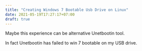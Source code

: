 ```yaml
---
title: "Creating Windows 7 Bootable Usb Drive on Linux"
date: 2021-05-19T17:27:17+07:00
draft: true
---
```


Maybe this experience can be alternative Unetbootin tool.

In fact Unetbootin has failed to win 7 bootable on my USB drive.

